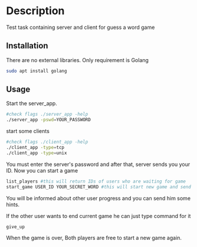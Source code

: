 # Description

Test task containing server and client for guess a word game

## Installation

There are no external libraries. Only requirement is Golang

```bash
sudo apt install golang
```

## Usage

Start the server_app.

```bash
#check flags ./server_app -help
./server_app -pswd=YOUR_PASSWORD
```

start some clients

```bash
#check flags ./client_app -help
./client_app -type=tcp
./client_app -type=unix
```

You must enter the server's password and after that, server sends you your ID. Now you can start a game

```bash
list_players #this will return IDs of users who are waiting for game
start_game USER_ID YOUR_SECRET_WORD #this will start new game and send info to other user
``` 
You will be informed about other user progress and you can send him some hints.

If the other user wants to end current game he can just type command for it
```bash
give_up
```

When the game is over, Both players are free to start a new game again.